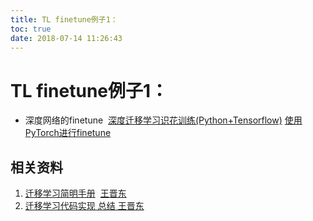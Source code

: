 ```yaml
---
title: TL finetune例子1：
toc: true
date: 2018-07-14 11:26:43
---
```

# TL finetune例子1：









* 深度网络的finetune  [深度迁移学习识花训练(Python+Tensorflow)](https://cosx.org/2017/10/transfer-learning/) [使用PyTorch进行finetune](https://github.com/miguelgfierro/sciblog_support/blob/master/A_Gentle_Introduction_to_Transfer_Learning/Intro_Transfer_Learning.ipynb)



## 相关资料

1. [迁移学习简明手册](https://github.com/jindongwang/transferlearning-tutorial)  [王晋东](https://zhuanlan.zhihu.com/p/35352154)
2. [迁移学习代码实现 总结 王晋东](https://github.com/jindongwang/transferlearning/tree/master/code)
